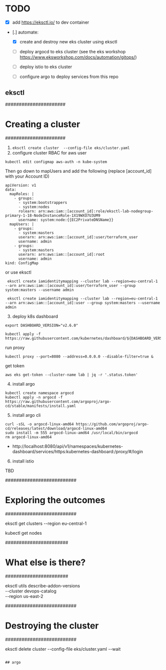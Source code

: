 # TODO
- [X] add https://eksctl.io/ to dev container
- [.] automate:
    - [X] create and destroy new eks cluster using eksctl
    - [ ] deploy argocd to eks cluster (see the eks workshop https://www.eksworkshop.com/docs/automation/gitops/)
    - [ ] deploy istio to eks cluster
    - [ ] configure argo to deploy services from this repo


## eksctl

######################
# Creating a cluster #
######################

1. `eksctl create cluster  --config-file eks/cluster.yaml`
2. configure cluster RBAC for aws user
```
kubectl edit configmap aws-auth -n kube-system
```
Then go down to mapUsers and add the following (replace [account_id] with your Account ID)
```
apiVersion: v1
data:
  mapRoles: |
    - groups:
      - system:bootstrappers
      - system:nodes
      rolearn: arn:aws:iam::[account_id]:role/eksctl-lab-nodegroup-primary-1-18-NodeInstanceRole-1X19WXO7U3UM9
      username: system:node:{{EC2PrivateDNSName}}
  mapUsers: |
    - groups:
      - system:masters
      userarn: arn:aws:iam::[account_id]:user/terraform_user
      username: admin
    - groups:
      - system:masters
      userarn: arn:aws:iam::[account_id]:root
      username: admin
kind: ConfigMap
```

or use eksctl


```
 eksctl create iamidentitymapping --cluster lab --region=eu-central-1 --arn arn:aws:iam::[account_id]:user/terraform_user --group system:masters --username admin

```
```
 eksctl create iamidentitymapping --cluster lab --region=eu-central-1 --arn arn:aws:iam::[account_id]:user --group system:masters --username admin

```
3. deploy k8s dashboard

```
export DASHBOARD_VERSION="v2.6.0"

kubectl apply -f https://raw.githubusercontent.com/kubernetes/dashboard/${DASHBOARD_VERSION}/aio/deploy/recommended.yaml

```

run proxy
```
kubectl proxy --port=8080 --address=0.0.0.0 --disable-filter=true &

```
get token
```
aws eks get-token --cluster-name lab | jq -r '.status.token'

```

4. install argo

```
kubectl create namespace argocd
kubectl apply -n argocd -f https://raw.githubusercontent.com/argoproj/argo-cd/stable/manifests/install.yaml
```

5. install argo cli

```
curl -sSL -o argocd-linux-amd64 https://github.com/argoproj/argo-cd/releases/latest/download/argocd-linux-amd64
sudo install -m 555 argocd-linux-amd64 /usr/local/bin/argocd
rm argocd-linux-amd64
```

- http://localhost:8080/api/v1/namespaces/kubernetes-dashboard/services/https:kubernetes-dashboard:/proxy/#/login

6. install istio

TBD

##########################
# Exploring the outcomes #
##########################


eksctl get clusters --region eu-central-1

kubectl get nodes

#######################
# What else is there? #
#######################

eksctl utils describe-addon-versions \
    --cluster devops-catalog \
    --region us-east-2

##########################
# Destroying the cluster #
##########################

eksctl delete cluster  --config-file eks/cluster.yaml  --wait
```

## argo
